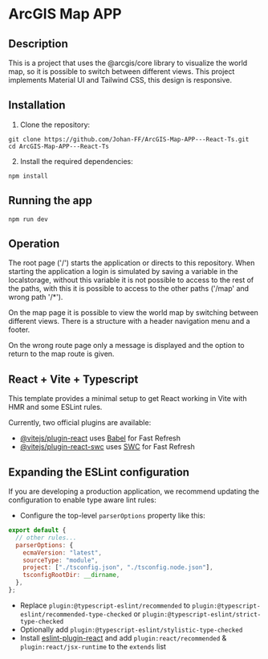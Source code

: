 # ArcGIS Map APP

## Description

This is a project that uses the @arcgis/core library to visualize the world map, so it is possible to switch between different views. This project implements Material UI and Tailwind CSS, this design is responsive.

## Installation

1. Clone the repository:

```
git clone https://github.com/Johan-FF/ArcGIS-Map-APP---React-Ts.git
cd ArcGIS-Map-APP---React-Ts
```

2. Install the required dependencies:

```
npm install
```

## Running the app

```
npm run dev
```

## Operation

The root page ('/') starts the application or directs to this repository. When starting the application a login is simulated by saving a variable in the localstorage, without this variable it is not possible to access to the rest of the paths, with this it is possible to access to the other paths ('/map' and wrong path '/\*').

On the map page it is possible to view the world map by switching between different views. There is a structure with a header navigation menu and a footer.

On the wrong route page only a message is displayed and the option to return to the map route is given.

## React + Vite + Typescript

This template provides a minimal setup to get React working in Vite with HMR and some ESLint rules.

Currently, two official plugins are available:

- [@vitejs/plugin-react](https://github.com/vitejs/vite-plugin-react/blob/main/packages/plugin-react/README.md) uses [Babel](https://babeljs.io/) for Fast Refresh
- [@vitejs/plugin-react-swc](https://github.com/vitejs/vite-plugin-react-swc) uses [SWC](https://swc.rs/) for Fast Refresh

## Expanding the ESLint configuration

If you are developing a production application, we recommend updating the configuration to enable type aware lint rules:

- Configure the top-level `parserOptions` property like this:

```js
export default {
  // other rules...
  parserOptions: {
    ecmaVersion: "latest",
    sourceType: "module",
    project: ["./tsconfig.json", "./tsconfig.node.json"],
    tsconfigRootDir: __dirname,
  },
};
```

- Replace `plugin:@typescript-eslint/recommended` to `plugin:@typescript-eslint/recommended-type-checked` or `plugin:@typescript-eslint/strict-type-checked`
- Optionally add `plugin:@typescript-eslint/stylistic-type-checked`
- Install [eslint-plugin-react](https://github.com/jsx-eslint/eslint-plugin-react) and add `plugin:react/recommended` & `plugin:react/jsx-runtime` to the `extends` list

